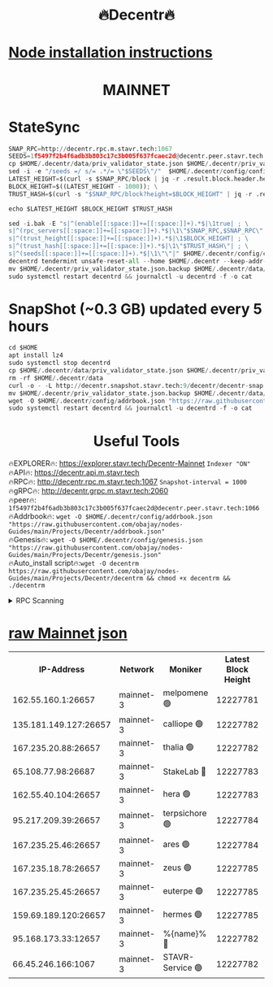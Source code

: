 <h1 align="center"> 🔥Decentr🔥</h1>

[Node installation instructions](https://github.com/obajay/nodes-Guides/tree/main/Projects/Decentr)
=
<h1 align="center"> MAINNET</h1>

# StateSync
```python
SNAP_RPC=http://decentr.rpc.m.stavr.tech:1067
SEEDS=1f5497f2b4f6adb3b803c17c3b005f637fcaec2d@decentr.peer.stavr.tech:1066
cp $HOME/.decentr/data/priv_validator_state.json $HOME/.decentr/priv_validator_state.json.backup
sed -i -e "/seeds =/ s/= .*/= \"$SEEDS\"/"  $HOME/.decentr/config/config.toml
LATEST_HEIGHT=$(curl -s $SNAP_RPC/block | jq -r .result.block.header.height); \
BLOCK_HEIGHT=$((LATEST_HEIGHT - 1000)); \
TRUST_HASH=$(curl -s "$SNAP_RPC/block?height=$BLOCK_HEIGHT" | jq -r .result.block_id.hash)

echo $LATEST_HEIGHT $BLOCK_HEIGHT $TRUST_HASH

sed -i.bak -E "s|^(enable[[:space:]]+=[[:space:]]+).*$|\1true| ; \
s|^(rpc_servers[[:space:]]+=[[:space:]]+).*$|\1\"$SNAP_RPC,$SNAP_RPC\"| ; \
s|^(trust_height[[:space:]]+=[[:space:]]+).*$|\1$BLOCK_HEIGHT| ; \
s|^(trust_hash[[:space:]]+=[[:space:]]+).*$|\1\"$TRUST_HASH\"| ; \
s|^(seeds[[:space:]]+=[[:space:]]+).*$|\1\"\"|" $HOME/.decentr/config/config.toml
decentrd tendermint unsafe-reset-all --home $HOME/.decentr --keep-addr-book
mv $HOME/.decentr/priv_validator_state.json.backup $HOME/.decentr/data/priv_validator_state.json
sudo systemctl restart decentrd && journalctl -u decentrd -f -o cat
```
# SnapShot (~0.3 GB) updated every 5 hours
```python
cd $HOME
apt install lz4
sudo systemctl stop decentrd
cp $HOME/.decentr/data/priv_validator_state.json $HOME/.decentr/priv_validator_state.json.backup
rm -rf $HOME/.decentr/data
curl -o - -L http://decentr.snapshot.stavr.tech:9/decentr/decentr-snap.tar.lz4 | lz4 -c -d - | tar -x -C $HOME/.decentr --strip-components 2
mv $HOME/.decentr/priv_validator_state.json.backup $HOME/.decentr/data/priv_validator_state.json
wget -O $HOME/.decentr/config/addrbook.json "https://raw.githubusercontent.com/obajay/nodes-Guides/main/Projects/Decentr/addrbook.json"
sudo systemctl restart decentrd && journalctl -u decentrd -f -o cat
```

 <h1 align="center"> Useful Tools</h1>

🔥EXPLORER🔥:     https://explorer.stavr.tech/Decentr-Mainnet        `Indexer "ON"` \
🔥API🔥:          https://decentr.api.m.stavr.tech \
🔥RPC🔥:          http://decentr.rpc.m.stavr.tech:1067              `Snapshot-interval = 1000` \
🔥gRPC🔥:         http://decentr.grpc.m.stavr.tech:2060 \
🔥peer🔥:         `1f5497f2b4f6adb3b803c17c3b005f637fcaec2d@decentr.peer.stavr.tech:1066` \
🔥Addrbook🔥:  `wget -O $HOME/.decentr/config/addrbook.json "https://raw.githubusercontent.com/obajay/nodes-Guides/main/Projects/Decentr/addrbook.json"` \
🔥Genesis🔥:  `wget -O $HOME/.decentr/config/genesis.json "https://raw.githubusercontent.com/obajay/nodes-Guides/main/Projects/Decentr/genesis.json"` \
🔥Auto_install script🔥:`wget -O decentrm https://raw.githubusercontent.com/obajay/nodes-Guides/main/Projects/Decentr/decentrm && chmod +x decentrm && ./decentrm`

<details>
<summary>RPC Scanning</summary>

<h2 align="center"> We scan nodes in real time every 4 hours. And we provide the final result of RPC endpoints.
We cannot influence the operation of these nodes in any way. </h2>


```python
If Voting Power is higher than 0 --> then the Node is a validator of the network and may be subject to attack and be a potential threat to the chain.
```
```python
We marked such validators with a red symbol
```

</details>

[raw Mainnet json](https://rpc-check.decentrm.stavr.tech/decentrm/rpc-decentrm-result.json)
=



<table><tr><th>IP-Address</th><th>Network</th><th>Moniker</th><th>Latest Block Height</th><th>Earliest Block Height</th><th>Catching Up</th><th>Tx Index</th><th>Voting Power</th><th>Scan Time</th></tr><tr><td>162.55.160.1:26657</td><td>mainnet-3</td><td>melpomene 🟢</td><td>12227781</td><td>1688950</td><td>False</td><td>on</td><td>0</td><td>2024-01-01T08:56:27.062012199UTC</td></tr><tr><td>135.181.149.127:26657</td><td>mainnet-3</td><td>calliope 🟢</td><td>12227782</td><td>1688950</td><td>False</td><td>on</td><td>0</td><td>2024-01-01T08:56:29.470316451UTC</td></tr><tr><td>167.235.20.88:26657</td><td>mainnet-3</td><td>thalia 🟢</td><td>12227782</td><td>1688950</td><td>False</td><td>on</td><td>0</td><td>2024-01-01T08:56:35.128976604UTC</td></tr><tr><td>65.108.77.98:26687</td><td>mainnet-3</td><td>StakeLab 🔴</td><td>12227783</td><td>1688950</td><td>False</td><td>on</td><td>5437242</td><td>2024-01-01T08:56:35.550943983UTC</td></tr><tr><td>162.55.40.104:26657</td><td>mainnet-3</td><td>hera 🟢</td><td>12227783</td><td>1688950</td><td>False</td><td>on</td><td>0</td><td>2024-01-01T08:56:40.263837285UTC</td></tr><tr><td>95.217.209.39:26657</td><td>mainnet-3</td><td>terpsichore 🟢</td><td>12227784</td><td>1688950</td><td>False</td><td>on</td><td>0</td><td>2024-01-01T08:56:42.630296964UTC</td></tr><tr><td>167.235.25.46:26657</td><td>mainnet-3</td><td>ares 🟢</td><td>12227784</td><td>1688950</td><td>False</td><td>on</td><td>0</td><td>2024-01-01T08:56:45.029138030UTC</td></tr><tr><td>167.235.18.78:26657</td><td>mainnet-3</td><td>zeus 🟢</td><td>12227785</td><td>1688950</td><td>False</td><td>on</td><td>0</td><td>2024-01-01T08:56:47.322894037UTC</td></tr><tr><td>167.235.25.45:26657</td><td>mainnet-3</td><td>euterpe 🟢</td><td>12227785</td><td>1688950</td><td>False</td><td>on</td><td>0</td><td>2024-01-01T08:56:49.658427344UTC</td></tr><tr><td>159.69.189.120:26657</td><td>mainnet-3</td><td>hermes 🟢</td><td>12227785</td><td>1688950</td><td>False</td><td>on</td><td>0</td><td>2024-01-01T08:56:51.985148745UTC</td></tr><tr><td>95.168.173.33:12657</td><td>mainnet-3</td><td>%{name}% 🔴</td><td>12227782</td><td>8964001</td><td>False</td><td>on</td><td>4174249</td><td>2024-01-01T08:56:30.765532168UTC</td></tr><tr><td>66.45.246.166:1067</td><td>mainnet-3</td><td>STAVR-Service 🟢</td><td>12227782</td><td>12225001</td><td>False</td><td>on</td><td>0</td><td>2024-01-01T08:56:30.127543713UTC</td></tr></table>